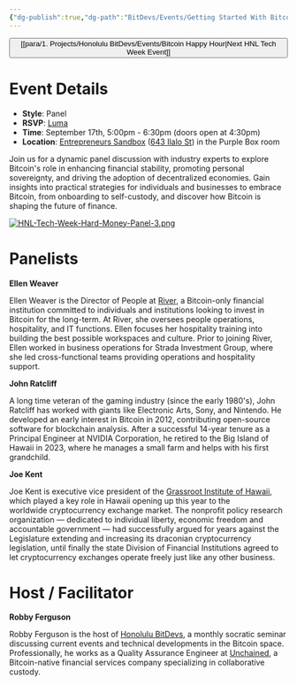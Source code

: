 ```yaml
---
{"dg-publish":true,"dg-path":"BitDevs/Events/Getting Started With Bitcoin - Hard Money In An Uncertain Future.md","permalink":"/bit-devs/events/getting-started-with-bitcoin-hard-money-in-an-uncertain-future/","title":"Getting Started With Bitcoin - Hard Money In An Uncertain Future","tags":["bitcoin","hnl-tech-week","event"],"noteIcon":"3","created":"2024-08-21T17:00:42.614-10:00","updated":"2024-09-01T13:07:52.705-10:00"}
---
```




<button class="obsidian-button next-seminar">[[para/1. Projects/Honolulu BitDevs/Events/Bitcoin Happy Hour\|Next HNL Tech Week Event]]</button>

# Event Details

- **Style**: Panel
- **RSVP**: [Luma](https://lu.ma/4p1dbugp)
- **Time**: September 17th, 5:00pm - 6:30pm (doors open at 4:30pm)
- **Location**: [Entrepreneurs Sandbox](https://sandboxhawaii.org/) ([643 Ilalo St](https://goo.gl/maps/3Zj38htV13iUn4dcA)) in the Purple Box room

Join us for a dynamic panel discussion with industry experts to explore Bitcoin's role in enhancing financial stability, promoting personal sovereignty, and driving the adoption of decentralized economies. Gain insights into practical strategies for individuals and businesses to embrace Bitcoin, from onboarding to self-custody, and discover how Bitcoin is shaping the future of finance.

[![HNL-Tech-Week-Hard-Money-Panel-3.png](/img/user/para/artifacts/HNL-Tech-Week-Hard-Money-Panel-3.png)](https://lu.ma/4p1dbugp)

# Panelists

**Ellen Weaver**

Ellen Weaver is the Director of People at [River](https://river.com/), a Bitcoin-only financial institution committed to individuals and institutions looking to invest in Bitcoin for the long-term. At River, she oversees people operations, hospitality, and IT functions. Ellen focuses her hospitality training into building the best possible workspaces and culture. Prior to joining River, Ellen worked in business operations for Strada Investment Group, where she led cross-functional teams providing operations and hospitality support.

 **John Ratcliff**

A long time veteran of the gaming industry (since the early 1980's), John Ratcliff has worked with giants like Electronic Arts, Sony, and Nintendo. He developed an early interest in Bitcoin in 2012, contributing open-source software for blockchain analysis. After a successful 14-year tenure as a Principal Engineer at NVIDIA Corporation, he retired to the Big Island of Hawaii in 2023, where he manages a small farm and helps with his first grandchild.

**Joe Kent**

Joe Kent is executive vice president of the [Grassroot Institute of Hawaii](https://www.grassrootinstitute.org/), which played a key role in Hawaii opening up this year to the worldwide cryptocurrency exchange market. The nonprofit policy research organization — dedicated to individual liberty, economic freedom and accountable government — had successfully argued for years against the Legislature extending and increasing its draconian cryptocurrency legislation, until finally the state Division of Financial Institutions agreed to let cryptocurrency exchanges operate freely just like any other business.

# Host / Facilitator

**Robby Ferguson**

Robby Ferguson is the host of [Honolulu BitDevs](http://hnlbtc.group/), a monthly socratic seminar discussing current events and technical developments in the Bitcoin space. Professionally, he works as a Quality Assurance Engineer at [Unchained](https://unchained.com/), a Bitcoin-native financial services company specializing in collaborative custody.
